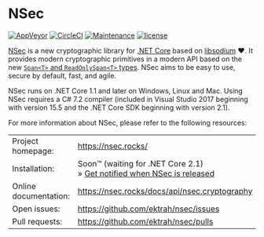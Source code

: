 # NSec

[![AppVeyor](https://ci.appveyor.com/api/projects/status/7u6xmo4fv63708mt?svg=true)](https://ci.appveyor.com/project/ektrah/nsec)
[![CircleCI](https://circleci.com/gh/ektrah/nsec.svg?style=shield)](https://circleci.com/gh/ektrah/nsec)
[![Maintenance](https://img.shields.io/maintenance/yes/2017.svg)](https://github.com/ektrah/nsec)
[![license](https://img.shields.io/github/license/ektrah/nsec.svg)](https://nsec.rocks/license)

[NSec](https://nsec.rocks/) is a new cryptographic library for
[.NET Core](https://dot.net/) based on
[libsodium](https://libsodium.org/) &#x2764;.
It provides modern cryptographic primitives in a modern API based on the new
[`Span<T>` and `ReadOnlySpan<T>` types](https://msdn.microsoft.com/en-us/magazine/mt814808).
NSec aims to be easy to use, secure by default, fast, and agile.

NSec runs on .NET Core 1.1 and later on Windows, Linux and Mac. Using NSec
requires a C# 7.2 compiler (included in Visual Studio 2017 beginning with
version 15.5 and the .NET Core SDK beginning with version 2.1).

For more information about NSec, please refer to the following resources:

|                           |                                                  |
|:------------------------- |:------------------------------------------------ |
| Project homepage:         | https://nsec.rocks/                              |
| Installation:             | Soon&trade; (waiting for .NET Core 2.1)<br>&raquo; [Get notified when NSec is released](https://goo.gl/forms/vymBKq5idhEXJRO82) |
| Online documentation:     | https://nsec.rocks/docs/api/nsec.cryptography    |
| Open issues:              | https://github.com/ektrah/nsec/issues            |
| Pull requests:            | https://github.com/ektrah/nsec/pulls             |
